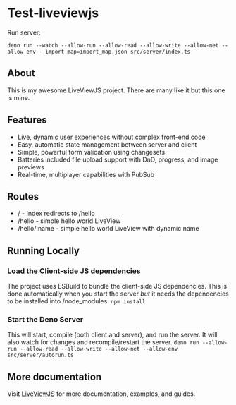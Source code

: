 # Test-liveviewjs

Run server:
```
deno run --watch --allow-run --allow-read --allow-write --allow-net --allow-env --import-map=import_map.json src/server/index.ts
```

## About
This is my awesome LiveViewJS project. There are many like it but this one is mine.

## Features
* Live, dynamic user experiences without complex front-end code
* Easy, automatic state management between server and client
* Simple, powerful form validation using changesets
* Batteries included file upload support with DnD, progress, and image previews
* Real-time, multiplayer capabilities with PubSub

## Routes
* / - Index redirects to /hello
* /hello - simple hello world LiveView
* /hello/:name - simple hello world LiveView with dynamic name

## Running Locally

### Load the Client-side JS dependencies
The project uses ESBuild to bundle the client-side JS dependencies. This is done automatically when you start the server *but* it needs the dependencies to be installed into /node_modules.
`npm install`

### Start the Deno Server
This will start, compile (both client and server), and run the server.  It will also watch for changes and recompile/restart the server.
`deno run --allow-run --allow-read --allow-write --allow-net --allow-env  src/server/autorun.ts`

## More documentation
Visit [LiveViewJS](https://liveviewjs.com) for more documentation, examples, and guides.
